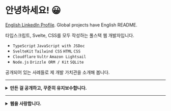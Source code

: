 # 안녕하세요! 😀

[English LinkedIn Profile]. Global projects have English README.

[English LinkedIn profile]: https://www.linkedin.com/in/hyunbinseo/?locale=en_US

타입스크립트, Svelte, CSS를 모두 작성하는 풀스택 웹 개발자입니다.

- `TypeScript` `JavaScript with JSDoc`
- `SvelteKit` `Tailwind CSS` `HTML` `CSS`
- `Cloudflare` `Vultr` `Amazon Lightsail`
- `Node.js` `Drizzle ORM / Kit` `SQLite`

공개되어 있는 사례들로 제 개발 가치관을 소개해 봅니다.

---

<details>
	<summary>
		<strong>만든 걸 공개하고, 꾸준히 유지보수합니다.</strong>
	</summary>
	<br />

"구글 캘린더에서 대한민국의 공휴일이 제대로 표시되지 않아"

"정부에서 배포하는 자료를 사용하면 이런 문제가 없을 텐데?"

그래서 '월력요항'을 가공해 CSV 형태로 배포한 것이 [대한민국의 공휴일]의 시초입니다.

[대한민국의 공휴일]: https://github.com/hyunbinseo/holidays-kr#readme

그랬던 프로젝트가 지금은 이렇게 발전했습니다.

1. CSV 파일 게시 - Google 캘린더 '가져오기'와 호환됨
2. ICS 파일 호스팅 - 구독해서 쓸 수 있는 '공개 캘린더'
3. 패키지 배포 - 생성된 ICS, CSV, JSON 파일을 제공함
4. 패키지 배포 - 자바스크립트 `Date`이 공휴일인지 확인

내가 필요해서 만든 걸 굳이 숨겨둘 이유를 찾지 못했습니다.

"기왕 시간을 들인 것, 조금만 더 투자해서 공개해 두면 누군가가 도움을 받지 않을까?"

"그렇지 못해도 미래의 내가 이 프로젝트를 되찾았을 때 잘 정리돼 있으면 좋지 않을까?"

이렇게 생각했고, 덕분에 정말 많이 배웠습니다.

- npm 상에 패키지를 배포하는 방법
- CJS, ESM 환경을 모두 지원하는 방법
- 라이브러리에 JSDoc을 사용하는 이유
- 유닛 테스트 (Vitest, node:test)
- Provenance Statements (CI 배포)
- Tree Shaking 가능한 형태를 만드는 법

</details>

---

<details>
	<summary>
		<strong>웹을 사랑합니다.</strong>
	</summary>

자모야 모여라 (작성 예정)

</details>
